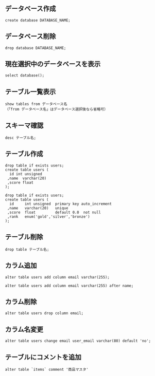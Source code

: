 ## データベース作成
```
create database DATABASE_NAME;
```

## データベース削除
```
drop database DATABASE_NAME;
```

## 現在選択中のデータベースを表示
```
select database();
```

## テーブル一覧表示
```
show tables from データベース名
（「from データベース名」はデータベース選択後なら省略可）
```

## スキーマ確認
```
desc テーブル名;
```

## テーブル作成
```
drop table if exists users;
create table users (
  id int unsigned
 ,name  varchar(20)
 ,score float
);
```

```
drop table if exists users;
create table users (
  id     int unsigned  primary key auto_increment
 ,name   varchar(20)   unique
 ,score  float         default 0.0  not null
 ,rank   enum('gold','silver','bronze')
);
```

## テーブル削除
```
drop table テーブル名;
```

## カラム追加
```
alter table users add column email varchar(255);

alter table users add column email varchar(255) after name;
```

## カラム削除
```
alter table users drop column email;
```

## カラム名変更
```
alter table users change email user_email varchar(80) default 'no';
```


## テーブルにコメントを追加
```
alter table `items` comment '商品マスタ'
```
